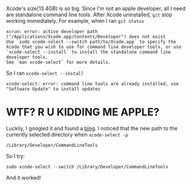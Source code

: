 Xcode's size(13.4GB) is so big. Since I'm not an apple developer, all I need are standalone command line tools. After Xcode uninstalled, `git` stop working immediately. For example, when I ran `git status`
```
xcrun: error: active developer path ("/Applications/Xcode.app/Contents/Developer") does not exist
Use `sudo xcode-select --switch path/to/Xcode.app` to specify the Xcode that you wish to use for command line developer tools, or use `xcode-select --install` to install the standalone command line developer tools.
See `man xcode-select` for more details.
```

So I ran `xcode-select --install`
```
xcode-select: error: command line tools are already installed, use "Software Update" to install updates
```

# WTF? R U KIDDING ME APPLE?

Luckily, I googled it and found a [blog](http://railsapps.github.io/xcode-command-line-tools.html). I noticed that the new path to the currently selected directory when `xcode-select -p`
```
/Library/Developer/CommandLineTools
```

So I try:
```shell
sudo xcode-select --switch /Library/Developer/CommandLineTools
```

And it worked!
